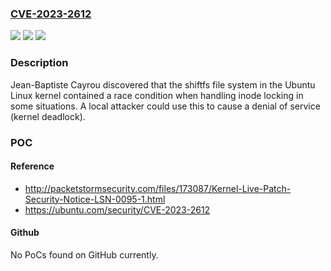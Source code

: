 ### [CVE-2023-2612](https://cve.mitre.org/cgi-bin/cvename.cgi?name=CVE-2023-2612)
![](https://img.shields.io/static/v1?label=Product&message=ubuntu-linux&color=blue)
![](https://img.shields.io/static/v1?label=Version&message=0%3C%2002b47547824b1cd0d55c6744f91886f04de8947e%20&color=brighgreen)
![](https://img.shields.io/static/v1?label=Vulnerability&message=CWE-667&color=brighgreen)

### Description

Jean-Baptiste Cayrou discovered that the shiftfs file system in the Ubuntu Linux kernel contained a race condition when handling inode locking in some situations. A local attacker could use this to cause a denial of service (kernel deadlock).

### POC

#### Reference
- http://packetstormsecurity.com/files/173087/Kernel-Live-Patch-Security-Notice-LSN-0095-1.html
- https://ubuntu.com/security/CVE-2023-2612

#### Github
No PoCs found on GitHub currently.

